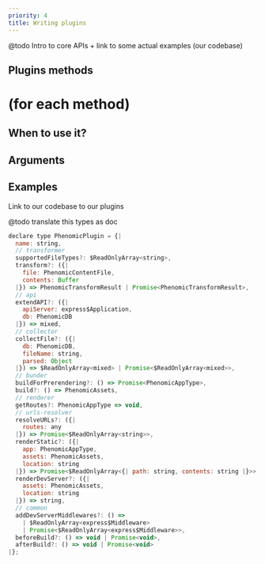 ```yaml
---
priority: 4
title: Writing plugins
---
```


@todo Intro to core APIs + link to some actual examples (our codebase)

## Plugins methods

# (for each method)

## When to use it?

## Arguments

## Examples

Link to our codebase to our plugins

@todo translate this types as doc

```js
declare type PhenomicPlugin = {|
  name: string,
  // transformer
  supportedFileTypes?: $ReadOnlyArray<string>,
  transform?: ({|
    file: PhenomicContentFile,
    contents: Buffer
  |}) => PhenomicTransformResult | Promise<PhenomicTransformResult>,
  // api
  extendAPI?: ({|
    apiServer: express$Application,
    db: PhenomicDB
  |}) => mixed,
  // collector
  collectFile?: ({|
    db: PhenomicDB,
    fileName: string,
    parsed: Object
  |}) => $ReadOnlyArray<mixed> | Promise<$ReadOnlyArray<mixed>>,
  // bunder
  buildForPrerendering?: () => Promise<PhenomicAppType>,
  build?: () => PhenomicAssets,
  // renderer
  getRoutes?: PhenomicAppType => void,
  // urls-resolver
  resolveURLs?: ({|
    routes: any
  |}) => Promise<$ReadOnlyArray<string>>,
  renderStatic?: ({|
    app: PhenomicAppType,
    assets: PhenomicAssets,
    location: string
  |}) => Promise<$ReadOnlyArray<{| path: string, contents: string |}>>,
  renderDevServer?: ({|
    assets: PhenomicAssets,
    location: string
  |}) => string,
  // common
  addDevServerMiddlewares?: () =>
    | $ReadOnlyArray<express$Middleware>
    | Promise<$ReadOnlyArray<express$Middleware>>,
  beforeBuild?: () => void | Promise<void>,
  afterBuild?: () => void | Promise<void>
|};
```
